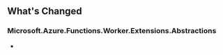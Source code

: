 ## What's Changed

<!-- Please add your release notes in the following format:
- My change description (#PR/#issue)
-->

### Microsoft.Azure.Functions.Worker.Extensions.Abstractions <version>

- <event>
